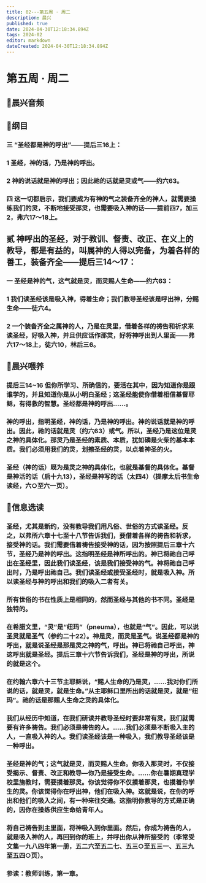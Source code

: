 ```yaml
---
title: 02---第五周 · 周二
description: 晨兴
published: true
date: 2024-04-30T12:18:34.894Z
tags: 2024-02
editor: markdown
dateCreated: 2024-04-30T12:18:34.894Z
---
```


# 第五周 · 周二
## 🎵晨兴音频

## 📖纲目

### 三   “圣经都是神的呼出”——提后三16上：

### 1   圣经，神的话，乃是神的呼出。

### 2   神的说话就是神的呼出；因此祂的话就是灵或气——约六63。

### 四   这一切都启示，我们要成为有神的气之装备齐全的神人，就需要操练我们的灵，不断地接受那灵，也需要吸入神的话——提前四7，加三2，弗六17～18上。

## 贰   神呼出的圣经，对于教训、督责、改正、在义上的教导，都是有益的，叫属神的人得以完备，为着各样的善工，装备齐全——提后三14～17：

### 一   圣经是神的气，这气就是灵，而灵赐人生命——约六63：

### 1 我们读圣经该是吸入神，得着生命；我们教导圣经该是呼出神，分赐生命——徒六4。

### 2   一个装备齐全之属神的人，乃是在灵里，借着各样的祷告和祈求来读圣经，好吸入神，并且供应话作那灵，好将神呼出到人里面——弗六17～18上，徒六10，林后三6。

## 📖晨兴喂养

### **提后三14~16**    **但你所学习、所确信的，要活在其中，因为知道你是跟谁学的，并且知道你是从小明白圣经；这圣经能使你借着相信基督耶稣，有得救的智慧。圣经都是神的呼出……。**

### 神的呼出，指明圣经，神的话，乃是神的呼出。神的说话就是神的呼出。因此，祂的话就是灵（约六63）或气。所以，圣经乃是这位是灵之神的具体化。那灵乃是圣经的素质、本质，犹如磷是火柴的基本本质。我们必须用我们的灵，划擦圣经的灵，以点着神圣的火。

### 圣经（神的话）既为是灵之神的具体化，也就是基督的具体化。基督是神活的话（启十九13），圣经是神写的话（太四4）（提摩太后书生命读经，六○至六一页）。

## 📖信息选读

### 圣经，尤其是新约，没有教导我们用凡俗、世俗的方式读圣经。反之，以弗所六章十七至十八节告诉我们，要借着各样的祷告和祈求，接受神的话。我们需要借着祷告接受神的话，因为按照提后三章十六节，圣经乃是神的呼出。这指明圣经是神所呼出的。神已将祂自己呼出在圣经里，因此我们读圣经，该是我们接受神的气。神将祂自己呼出时，乃是呼出祂自己。我们读圣经或接受圣经时，就是吸入神。所以读圣经与神的呼出和我们的吸入二者有关。

### 所有世俗的书在性质上是相同的，然而圣经与其他的书不同。圣经是独特的。

### 在希腊文里，“灵”是“纽玛”（pneuma），也就是“气”。因此，可以说圣灵就是圣气（参约二十22）。神是灵，而灵是圣气。说圣经都是神的呼出，就是说圣经是那是灵之神的气，呼出。神已将祂自己呼出，神这呼出就是圣经。提后三章十六节告诉我们，圣经是神的呼出，所说的就是这个。

### 在约翰六章六十三节主耶稣说，“赐人生命的乃是灵，……我对你们所说的话，就是灵，就是生命。”从主耶稣口里所出的话就是灵，就是“纽玛”。祂的话是那赐人生命之灵的具体化。

### 我们从经历中知道，在我们研读并教导圣经时要非常有灵，我们就需要有许多祷告。我们必须是祷告的人。……我们必须是不断吸入主的人，一直吸入神的人。我们读圣经该是一种吸入，我们教导圣经该是一种呼出。

### 圣经是神的气；这气就是灵，而灵赐人生命。你吸入那灵时，不仅接受揭示、督责、改正和教导—你乃是接受生命。……你在暑期真理学校里施教时，需要摸着那灵。你该觉得你不仅摸着那灵，也摸着你学生的灵。你该觉得你在呼出神，他们在吸入神。这就是说，在你的呼出和他们的吸入之间，有一种来往交通。这指明你教导的方式是正确的，因你在操练供应生命给青年人。

### 将自己祷告到主里面，将神吸入到你里面。然后，你成为祷告的人，就是吸入神的人，再回到你的班上，并呼出你从神所接受的（李常受文集一九八四年第一册，五二六至五二七、五三○至五三一、五三九至五四○页）。

### 参读：教师训练，第一章。
<!-- Google tag (gtag.js) -->
<script async src="https://www.googletagmanager.com/gtag/js?id=G-1P8709Z16T"></script>
<script>
  window.dataLayer = window.dataLayer || [];
  function gtag(){dataLayer.push(arguments);}
  gtag('js', new Date());

  gtag('config', 'G-1P8709Z16T');
</script>
